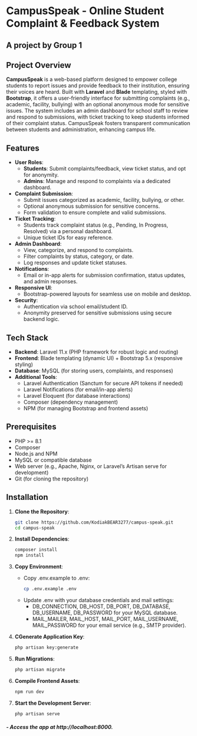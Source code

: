 # CampusSpeak - Online Student Complaint & Feedback System
## A project by Group 1

## Project Overview
**CampusSpeak** is a web-based platform designed to empower college students to report issues and provide feedback to their institution, ensuring their voices are heard. Built with **Laravel** and **Blade** templating, styled with **Bootstrap**, it offers a user-friendly interface for submitting complaints (e.g., academic, facility, bullying) with an optional anonymous mode for sensitive issues. The system includes an admin dashboard for school staff to review and respond to submissions, with ticket tracking to keep students informed of their complaint status. CampusSpeak fosters transparent communication between students and administration, enhancing campus life.

## Features
- **User Roles**:
  - **Students**: Submit complaints/feedback, view ticket status, and opt for anonymity.
  - **Admins**: Manage and respond to complaints via a dedicated dashboard.
- **Complaint Submission**:
  - Submit issues categorized as academic, facility, bullying, or other.
  - Optional anonymous submission for sensitive concerns.
  - Form validation to ensure complete and valid submissions.
- **Ticket Tracking**:
  - Students track complaint status (e.g., Pending, In Progress, Resolved) via a personal dashboard.
  - Unique ticket IDs for easy reference.
- **Admin Dashboard**:
  - View, categorize, and respond to complaints.
  - Filter complaints by status, category, or date.
  - Log responses and update ticket statuses.
- **Notifications**:
  - Email or in-app alerts for submission confirmation, status updates, and admin responses.
- **Responsive UI**:
  - Bootstrap-powered layouts for seamless use on mobile and desktop.
- **Security**:
  - Authentication via school email/student ID.
  - Anonymity preserved for sensitive submissions using secure backend logic.

## Tech Stack
- **Backend**: Laravel 11.x (PHP framework for robust logic and routing)
- **Frontend**: Blade templating (dynamic UI) + Bootstrap 5.x (responsive styling)
- **Database**: MySQL (for storing users, complaints, and responses)
- **Additional Tools**:
  - Laravel Authentication (Sanctum for secure API tokens if needed)
  - Laravel Notifications (for email/in-app alerts)
  - Laravel Eloquent (for database interactions)
  - Composer (dependency management)
  - NPM (for managing Bootstrap and frontend assets)

## Prerequisites
- PHP >= 8.1
- Composer
- Node.js and NPM
- MySQL or compatible database
- Web server (e.g., Apache, Nginx, or Laravel’s Artisan serve for development)
- Git (for cloning the repository)

## Installation
1. **Clone the Repository**:
   ```bash
   git clone https://github.com/KodiakBEAR3277/campus-speak.git
   cd campus-speak

2. **Install Dependencies**:
   ```bash
   composer install
   npm install
   ```
        

3. **Copy Environment**:
    - Copy .env.example to .env:
        ```bash
        cp .env.example .env
    - Update .env with your database credentials and mail settings:
        - DB_CONNECTION, DB_HOST, DB_PORT, DB_DATABASE, DB_USERNAME, DB_PASSWORD for your MySQL database.
        - MAIL_MAILER, MAIL_HOST, MAIL_PORT, MAIL_USERNAME, MAIL_PASSWORD for your email service (e.g., SMTP provider).



4. **CGenerate Application Key**:
   ```bash
   php artisan key:generate

5. **Run Migrations**:
   ```bash
   php artisan migrate

6. **Compile Frontend Assets**:
   ```bash
   npm run dev

7. **Start the Development Server**:
   ```bash
   php artisan serve

##### - Access the app at http://localhost:8000.


